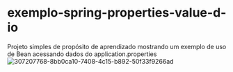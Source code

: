 # exemplo-spring-properties-value-d-io
Projeto simples de propósito de aprendizado mostrando um exemplo de uso de Bean acessando dados do application.properties
![307207768-8bb0ca10-7408-4c15-b892-50f33f9266ad](https://github.com/fabioaacarneiro/exemplo-spring-properties-value-d-io/assets/20860418/4dc12b19-4b11-4a56-8980-4fbd3ccc04b2)
